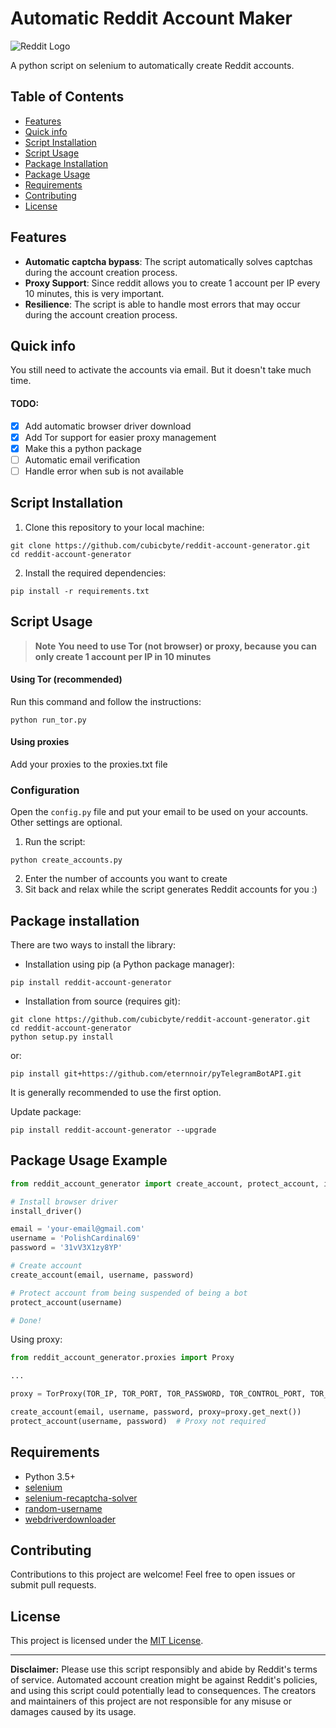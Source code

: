 # Automatic Reddit Account Maker

![Reddit Logo](https://www.redditstatic.com/about/assets/reddit-logo.png)

A python script on selenium to automatically create Reddit accounts.

## Table of Contents

- [Features](#features)
- [Quick info](#quick-info)
- [Script Installation](#script-installation)
- [Script Usage](#command-line-usage)
- [Package Installation](#package-installation)
- [Package Usage](#package-usage)
- [Requirements](#requirements)
- [Contributing](#contributing)
- [License](#license)

## Features
- **Automatic captcha bypass**: The script automatically solves captchas during the account creation process.
- **Proxy Support**: Since reddit allows you to create 1 account per IP every 10 minutes, this is very important.
- **Resilience**: The script is able to handle most errors that may occur during the account creation process.

## Quick info

You still need to activate the accounts via email. But it doesn't take much time.

#### TODO:
- [x] Add automatic browser driver download
- [x] Add Tor support for easier proxy management
- [x] Make this a python package
- [ ] Automatic email verification
- [ ] Handle error when sub is not available

## Script Installation

1. Clone this repository to your local machine:

```shell
git clone https://github.com/cubicbyte/reddit-account-generator.git
cd reddit-account-generator
```

2. Install the required dependencies:

```shell
pip install -r requirements.txt
```

## Script Usage

> **Note** **You need to use Tor (not browser) or proxy, because you can only create 1 account per IP in 10 minutes**

#### Using Tor (recommended)
Run this command and follow the instructions:
```shell
python run_tor.py
```

#### Using proxies
Add your proxies to the proxies.txt file

### Configuration

Open the `config.py` file and put your email to be used on your accounts. Other settings are optional.

1. Run the script:

```shell
python create_accounts.py
```

2. Enter the number of accounts you want to create
3. Sit back and relax while the script generates Reddit accounts for you :)

## Package installation

There are two ways to install the library:

- Installation using pip (a Python package manager):

```shell
pip install reddit-account-generator
```

- Installation from source (requires git):

```shell
git clone https://github.com/cubicbyte/reddit-account-generator.git
cd reddit-account-generator
python setup.py install
```

or:

```shell
pip install git+https://github.com/eternnoir/pyTelegramBotAPI.git
```

It is generally recommended to use the first option.

Update package:

```shell
pip install reddit-account-generator --upgrade
```

## Package Usage Example

```python
from reddit_account_generator import create_account, protect_account, install_driver

# Install browser driver
install_driver()

email = 'your-email@gmail.com'
username = 'PolishCardinal69'
password = '31vV3X1zy8YP'

# Create account
create_account(email, username, password)

# Protect account from being suspended of being a bot
protect_account(username)

# Done!
```

Using proxy:
    
```python
from reddit_account_generator.proxies import Proxy

...

proxy = TorProxy(TOR_IP, TOR_PORT, TOR_PASSWORD, TOR_CONTROL_PORT, TOR_DELAY)

create_account(email, username, password, proxy=proxy.get_next())
protect_account(username, password)  # Proxy not required
```


## Requirements

- Python 3.5+
- [selenium](https://pypi.org/project/selenium/)
- [selenium-recaptcha-solver](https://pypi.org/project/selenium-recaptcha-solver/)
- [random-username](https://pypi.org/project/random-username/)
- [webdriverdownloader](https://pypi.org/project/webdriverdownloader/)

## Contributing

Contributions to this project are welcome! Feel free to open issues or submit pull requests.

## License

This project is licensed under the [MIT License](LICENSE).

---

**Disclaimer:** Please use this script responsibly and abide by Reddit's terms of service. Automated account creation might be against Reddit's policies, and using this script could potentially lead to consequences. The creators and maintainers of this project are not responsible for any misuse or damages caused by its usage.
